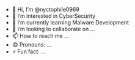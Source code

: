 - 👋 Hi, I’m @nyctophile0969
- 👀 I’m interested in CyberSecurity
- 🌱 I’m currently learning Malware Development
- 💞️ I’m looking to collaborate on ...
- 📫 How to reach me ...
- 😄 Pronouns: ...
- ⚡ Fun fact: ...

<!---
nyctophile0969/nyctophile0969 is a ✨ special ✨ repository because its `README.md` (this file) appears on your GitHub profile.
You can click the Preview link to take a look at your changes.
--->
